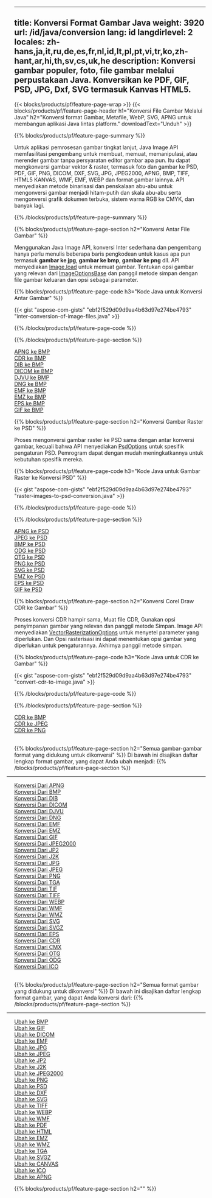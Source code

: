 ﻿
---
title: Konversi Format Gambar Java 
weight: 3920
url: /id/java/conversion 
lang: id
langdirlevel: 2
locales: zh-hans,ja,it,ru,de,es,fr,nl,id,lt,pl,pt,vi,tr,ko,zh-hant,ar,hi,th,sv,cs,uk,he
description: Konversi gambar populer, foto, file gambar melalui perpustakaan Java. Konversikan ke PDF, GIF, PSD, JPG, Dxf, SVG termasuk Kanvas HTML5.
---

{{< blocks/products/pf/feature-page-wrap >}}
{{< blocks/products/pf/feature-page-header h1="Konversi File Gambar Melalui Java" h2="Konversi format Gambar, Metafile, WebP, SVG, APNG untuk membangun aplikasi Java lintas platform." downloadText="Unduh" >}}

{{% blocks/products/pf/feature-page-summary %}}

Untuk aplikasi pemrosesan gambar tingkat lanjut, Java Image API memfasilitasi pengembang untuk membuat, memuat, memanipulasi, atau merender gambar tanpa persyaratan editor gambar apa pun. Itu dapat mengkonversi gambar vektor & raster, termasuk foto dan gambar ke PSD, PDF, GIF, PNG, DICOM, DXF, SVG, JPG, JPEG2000, APNG, BMP, TIFF, HTML5 KANVAS, WMF, EMF, WEBP dan format gambar lainnya. API menyediakan metode binarisasi dan penskalaan abu-abu untuk mengonversi gambar menjadi hitam-putih dan skala abu-abu serta mengonversi grafik dokumen terbuka, sistem warna RGB ke CMYK, dan banyak lagi.

{{% /blocks/products/pf/feature-page-summary  %}}

{{% blocks/products/pf/feature-page-section  h2="Konversi Antar File Gambar" %}}

Menggunakan Java Image API, konversi Inter sederhana dan pengembang hanya perlu menulis beberapa baris pengkodean untuk kasus apa pun termasuk **gambar ke jpg**, **gambar ke bmp**, **gambar ke png** dll. API menyediakan [Image.load](https://apireference.aspose.com/imaging/java/com.aspose.imaging/Image#load-java.lang.String-) untuk memuat gambar. Tentukan opsi gambar yang relevan dari [ImageOptionsBase](https://apireference.aspose.com/imaging/java/com.aspose.imaging/ImageOptionsBase) dan panggil metode simpan dengan file gambar keluaran dan opsi sebagai parameter.

{{% blocks/products/pf/feature-page-code h3="Kode Java untuk Konversi Antar Gambar" %}}

{{< gist "aspose-com-gists" "ebf2f529d09d9aa4b63d97e274be4793" "inter-conversion-of-image-files.java" >}}

{{% /blocks/products/pf/feature-page-code  %}}

{{% /blocks/products/pf/feature-page-section %}}

<div class="container-fluid productfamilypage bg-gray">
    <div class="convertypes bg-gray agp-content section">
        <div class="container">
		<div class="row other-converters">
		   <div class="col-md-2 other-converter remove-lp remove-rp">
		      <a href="/imaging/id/java/conversion/apng-to-bmp/">APNG ke BMP</a>
		   </div>
		   <div class="col-md-2 other-converter remove-lp remove-rp">
		      <a href="/imaging/id/java/conversion/cdr-to-bmp/">CDR ke BMP</a>
		   </div>
		   <div class="col-md-2 other-converter remove-lp remove-rp">
		      <a href="/imaging/id/java/conversion/dib-to-bmp/">DIB ke BMP</a>
		   </div>
		   <div class="col-md-2 other-converter remove-lp remove-rp">
		      <a href="/imaging/id/java/conversion/dicom-to-bmp/">DICOM ke BMP</a>
		   </div>
 		   <div class="col-md-2 other-converter remove-lp remove-rp">
		      <a href="/imaging/id/java/conversion/djvu-to-bmp/">DJVU ke BMP</a>
		   </div>
		   <div class="col-md-2 other-converter remove-lp remove-rp">
		      <a href="/imaging/id/java/conversion/dng-to-bmp/">DNG ke BMP</a>
		   </div>
		   <div class="col-md-2 other-converter remove-lp remove-rp">
		      <a href="/imaging/id/java/conversion/emf-to-bmp/">EMF ke BMP</a>
		   </div>
		   <div class="col-md-2 other-converter remove-lp remove-rp">
		      <a href="/imaging/id/java/conversion/emz-to-bmp/">EMZ ke BMP</a>
		   </div>
		   <div class="col-md-2 other-converter remove-lp remove-rp">
		      <a href="/imaging/id/java/conversion/eps-to-bmp/">EPS ke BMP</a>
		   </div>
		   <div class="col-md-2 other-converter remove-lp remove-rp">
		      <a href="/imaging/id/java/conversion/gif-to-bmp/">GIF ke BMP</a>
		   </div>
		</div>
	</div>
    </div>
</div>

{{% blocks/products/pf/feature-page-section  h2="Konversi Gambar Raster ke PSD" %}}

Proses mengonversi gambar raster ke PSD sama dengan antar konversi gambar, kecuali bahwa API menyediakan [PsdOptions](https://apireference.aspose.com/imaging/java/com.aspose.imaging.imageoptions/PsdOptions) untuk spesifik pengaturan PSD. Pemrogram dapat dengan mudah meningkatkannya untuk kebutuhan spesifik mereka.

{{% blocks/products/pf/feature-page-code h3="Kode Java untuk Gambar Raster ke Konversi PSD" %}}

{{< gist "aspose-com-gists" "ebf2f529d09d9aa4b63d97e274be4793" "raster-images-to-psd-conversion.java" >}}

{{% /blocks/products/pf/feature-page-code  %}}

{{% /blocks/products/pf/feature-page-section %}}

<div class="container-fluid productfamilypage bg-gray">
    <div class="convertypes bg-gray agp-content section">
        <div class="container">
		<div class="row other-converters">
		   <div class="col-md-2 other-converter remove-lp remove-rp">
		      <a href="/imaging/id/java/conversion/apng-to-PSD/">APNG ke PSD</a>
		   </div>
		   <div class="col-md-2 other-converter remove-lp remove-rp">
		      <a href="/imaging/id/java/conversion/jpeg-to-PSD/">JPEG ke PSD</a>
		   </div>
		   <div class="col-md-2 other-converter remove-lp remove-rp">
		      <a href="/imaging/id/java/conversion/bmp-to-PSD/">BMP ke PSD</a>
		   </div>
		   <div class="col-md-2 other-converter remove-lp remove-rp">
		      <a href="/imaging/id/java/conversion/odg-to-PSD/">ODG ke PSD</a>
		   </div>
 		   <div class="col-md-2 other-converter remove-lp remove-rp">
		      <a href="/imaging/id/java/conversion/otg-to-PSD/">OTG ke PSD</a>
		   </div>
		   <div class="col-md-2 other-converter remove-lp remove-rp">
		      <a href="/imaging/id/java/conversion/png-to-PSD/">PNG ke PSD</a>
		   </div>
		   <div class="col-md-2 other-converter remove-lp remove-rp">
		      <a href="/imaging/id/java/conversion/svg-to-PSD/">SVG ke PSD</a>
		   </div>
		   <div class="col-md-2 other-converter remove-lp remove-rp">
		      <a href="/imaging/id/java/conversion/emz-to-PSD/">EMZ ke PSD</a>
		   </div>
		   <div class="col-md-2 other-converter remove-lp remove-rp">
		      <a href="/imaging/id/java/conversion/eps-to-PSD/">EPS ke PSD</a>
		   </div>
		   <div class="col-md-2 other-converter remove-lp remove-rp">
		      <a href="/imaging/id/java/conversion/gif-to-PSD/">GIF ke PSD</a>
		   </div>
		</div>
	</div>
    </div>
</div>

{{% blocks/products/pf/feature-page-section  h2="Konversi Corel Draw CDR ke Gambar" %}}

Proses konversi CDR hampir sama, Muat file CDR, Gunakan opsi penyimpanan gambar yang relevan dan panggil metode Simpan. Image API menyediakan [VectorRasterizationOptions](https://apireference.aspose.com/imaging/java/com.aspose.imaging.imageoptions/vectorrasterizationoptions) untuk menyetel parameter yang diperlukan. Dan Opsi rasterisasi ini dapat menentukan opsi gambar yang diperlukan untuk pengaturannya. Akhirnya panggil metode simpan. 

{{% blocks/products/pf/feature-page-code h3="Kode Java untuk CDR ke Gambar" %}}

{{< gist "aspose-com-gists" "ebf2f529d09d9aa4b63d97e274be4793" "convert-cdr-to-image.java" >}}

{{% /blocks/products/pf/feature-page-code  %}}

{{% /blocks/products/pf/feature-page-section %}}

<div class="container-fluid productfamilypage bg-gray">
    <div class="convertypes bg-gray agp-content section">
        <div class="container">
		<div class="row other-converters">
		   <div class="col-md-2 other-converter remove-lp remove-rp">
		      <a href="/imaging/id/java/conversion/CDR-to-bmp/">CDR ke BMP</a>
		   </div>
		   <div class="col-md-2 other-converter remove-lp remove-rp">
		      <a href="/imaging/id/java/conversion/CDR-to-jpeg/">CDR ke JPEG</a>
		   </div>
		   <div class="col-md-2 other-converter remove-lp remove-rp">
		      <a href="/imaging/id/java/conversion/CDR-to-png/">CDR ke PNG</a>
		   </div>		   
		</div>
	</div>
    </div>
</div>
<br/>

{{% blocks/products/pf/feature-page-section  h2="Semua gambar-gambar format yang didukung untuk dikonversi" %}}
Di bawah ini disajikan daftar lengkap format gambar, yang dapat Anda ubah menjadi:
{{% /blocks/products/pf/feature-page-section %}}
<div class="container-fluid productfamilypage bg-gray">
    <div class="convertypes bg-gray agp-content section">
        <div class="container">
                <hr style="margin-left:-20px;"/>
		<div class="row other-converters">
		    <div class='col-md-2 other-converter remove-lp remove-rp'><a href="/imaging/id/java/conversion/from/apng" >Konversi Dari APNG</a></div>
<div class='col-md-2 other-converter remove-lp remove-rp'><a href="/imaging/id/java/conversion/from/bmp" >Konversi Dari BMP</a></div>
<div class='col-md-2 other-converter remove-lp remove-rp'><a href="/imaging/id/java/conversion/from/dib" >Konversi Dari DIB</a></div>
<div class='col-md-2 other-converter remove-lp remove-rp'><a href="/imaging/id/java/conversion/from/dicom" >Konversi Dari DICOM</a></div>
<div class='col-md-2 other-converter remove-lp remove-rp'><a href="/imaging/id/java/conversion/from/djvu" >Konversi Dari DJVU</a></div>
<div class='col-md-2 other-converter remove-lp remove-rp'><a href="/imaging/id/java/conversion/from/dng" >Konversi Dari DNG</a></div>
<div class='col-md-2 other-converter remove-lp remove-rp'><a href="/imaging/id/java/conversion/from/emf" >Konversi Dari EMF</a></div>
<div class='col-md-2 other-converter remove-lp remove-rp'><a href="/imaging/id/java/conversion/from/emz" >Konversi Dari EMZ</a></div>
<div class='col-md-2 other-converter remove-lp remove-rp'><a href="/imaging/id/java/conversion/from/gif" >Konversi Dari GIF</a></div>
<div class='col-md-2 other-converter remove-lp remove-rp'><a href="/imaging/id/java/conversion/from/jpeg2000" >Konversi Dari JPEG2000</a></div>
<div class='col-md-2 other-converter remove-lp remove-rp'><a href="/imaging/id/java/conversion/from/jp2" >Konversi Dari JP2</a></div>
<div class='col-md-2 other-converter remove-lp remove-rp'><a href="/imaging/id/java/conversion/from/j2k" >Konversi Dari J2K</a></div>
<div class='col-md-2 other-converter remove-lp remove-rp'><a href="/imaging/id/java/conversion/from/jpg" >Konversi Dari JPG</a></div>
<div class='col-md-2 other-converter remove-lp remove-rp'><a href="/imaging/id/java/conversion/from/jpeg" >Konversi Dari JPEG</a></div>
<div class='col-md-2 other-converter remove-lp remove-rp'><a href="/imaging/id/java/conversion/from/png" >Konversi Dari PNG</a></div>
<div class='col-md-2 other-converter remove-lp remove-rp'><a href="/imaging/id/java/conversion/from/tga" >Konversi Dari TGA</a></div>
<div class='col-md-2 other-converter remove-lp remove-rp'><a href="/imaging/id/java/conversion/from/tif" >Konversi Dari TIF</a></div>
<div class='col-md-2 other-converter remove-lp remove-rp'><a href="/imaging/id/java/conversion/from/tiff" >Konversi Dari TIFF</a></div>
<div class='col-md-2 other-converter remove-lp remove-rp'><a href="/imaging/id/java/conversion/from/webp" >Konversi Dari WEBP</a></div>
<div class='col-md-2 other-converter remove-lp remove-rp'><a href="/imaging/id/java/conversion/from/wmf" >Konversi Dari WMF</a></div>
<div class='col-md-2 other-converter remove-lp remove-rp'><a href="/imaging/id/java/conversion/from/wmz" >Konversi Dari WMZ</a></div>
<div class='col-md-2 other-converter remove-lp remove-rp'><a href="/imaging/id/java/conversion/from/svg" >Konversi Dari SVG</a></div>
<div class='col-md-2 other-converter remove-lp remove-rp'><a href="/imaging/id/java/conversion/from/svgz" >Konversi Dari SVGZ</a></div>
<div class='col-md-2 other-converter remove-lp remove-rp'><a href="/imaging/id/java/conversion/from/eps" >Konversi Dari EPS</a></div>
<div class='col-md-2 other-converter remove-lp remove-rp'><a href="/imaging/id/java/conversion/from/cdr" >Konversi Dari CDR</a></div>
<div class='col-md-2 other-converter remove-lp remove-rp'><a href="/imaging/id/java/conversion/from/cmx" >Konversi Dari CMX</a></div>
<div class='col-md-2 other-converter remove-lp remove-rp'><a href="/imaging/id/java/conversion/from/otg" >Konversi Dari OTG</a></div>
<div class='col-md-2 other-converter remove-lp remove-rp'><a href="/imaging/id/java/conversion/from/odg" >Konversi Dari ODG</a></div>
<div class='col-md-2 other-converter remove-lp remove-rp'><a href="/imaging/id/java/conversion/from/ico" >Konversi Dari ICO</a></div>
                </div>
        </div>
    </div>
</div>
<br/>

{{% blocks/products/pf/feature-page-section  h2="Semua format gambar yang didukung untuk dikonversi" %}}
Di bawah ini disajikan daftar lengkap format gambar, yang dapat Anda konversi dari:
{{% /blocks/products/pf/feature-page-section %}}
<div class="container-fluid productfamilypage bg-gray">
    <div class="convertypes bg-gray agp-content section">
        <div class="container">
	        <hr style="margin-left:-20px;"/>
		<div class="row other-converters">
		    <div class='col-md-2 other-converter remove-lp remove-rp'><a href="/imaging/id/java/conversion/to/bmp" >Ubah ke BMP</a></div>
<div class='col-md-2 other-converter remove-lp remove-rp'><a href="/imaging/id/java/conversion/to/gif" >Ubah ke GIF</a></div>
<div class='col-md-2 other-converter remove-lp remove-rp'><a href="/imaging/id/java/conversion/to/dicom" >Ubah ke DICOM</a></div>
<div class='col-md-2 other-converter remove-lp remove-rp'><a href="/imaging/id/java/conversion/to/emf" >Ubah ke EMF</a></div>
<div class='col-md-2 other-converter remove-lp remove-rp'><a href="/imaging/id/java/conversion/to/jpg" >Ubah ke JPG</a></div>
<div class='col-md-2 other-converter remove-lp remove-rp'><a href="/imaging/id/java/conversion/to/jpeg" >Ubah ke JPEG</a></div>
<div class='col-md-2 other-converter remove-lp remove-rp'><a href="/imaging/id/java/conversion/to/jp2" >Ubah ke JP2</a></div>
<div class='col-md-2 other-converter remove-lp remove-rp'><a href="/imaging/id/java/conversion/to/j2k" >Ubah ke J2K</a></div>
<div class='col-md-2 other-converter remove-lp remove-rp'><a href="/imaging/id/java/conversion/to/jpeg2000" >Ubah ke JPEG2000</a></div>
<div class='col-md-2 other-converter remove-lp remove-rp'><a href="/imaging/id/java/conversion/to/png" >Ubah ke PNG</a></div>
<div class='col-md-2 other-converter remove-lp remove-rp'><a href="/imaging/id/java/conversion/to/psd" >Ubah ke PSD</a></div>
<div class='col-md-2 other-converter remove-lp remove-rp'><a href="/imaging/id/java/conversion/to/dxf" >Ubah ke DXF</a></div>
<div class='col-md-2 other-converter remove-lp remove-rp'><a href="/imaging/id/java/conversion/to/svg" >Ubah ke SVG</a></div>
<div class='col-md-2 other-converter remove-lp remove-rp'><a href="/imaging/id/java/conversion/to/tiff" >Ubah ke TIFF</a></div>
<div class='col-md-2 other-converter remove-lp remove-rp'><a href="/imaging/id/java/conversion/to/webp" >Ubah ke WEBP</a></div>
<div class='col-md-2 other-converter remove-lp remove-rp'><a href="/imaging/id/java/conversion/to/wmf" >Ubah ke WMF</a></div>
<div class='col-md-2 other-converter remove-lp remove-rp'><a href="/imaging/id/java/conversion/to/pdf" >Ubah ke PDF</a></div>
<div class='col-md-2 other-converter remove-lp remove-rp'><a href="/imaging/id/java/conversion/to/html" >Ubah ke HTML</a></div>
<div class='col-md-2 other-converter remove-lp remove-rp'><a href="/imaging/id/java/conversion/to/emz" >Ubah ke EMZ</a></div>
<div class='col-md-2 other-converter remove-lp remove-rp'><a href="/imaging/id/java/conversion/to/wmz" >Ubah ke WMZ</a></div>
<div class='col-md-2 other-converter remove-lp remove-rp'><a href="/imaging/id/java/conversion/to/tga" >Ubah ke TGA</a></div>
<div class='col-md-2 other-converter remove-lp remove-rp'><a href="/imaging/id/java/conversion/to/svgz" >Ubah ke SVGZ</a></div>
<div class='col-md-2 other-converter remove-lp remove-rp'><a href="/imaging/id/java/conversion/to/canvas" >Ubah ke CANVAS</a></div>
<div class='col-md-2 other-converter remove-lp remove-rp'><a href="/imaging/id/java/conversion/to/ico" >Ubah ke ICO</a></div>
<div class='col-md-2 other-converter remove-lp remove-rp'><a href="/imaging/id/java/conversion/to/apng" >Ubah ke APNG</a></div>
                </div>
        </div>
    </div>
</div>

{{% blocks/products/pf/feature-page-section  h2="" %}}



